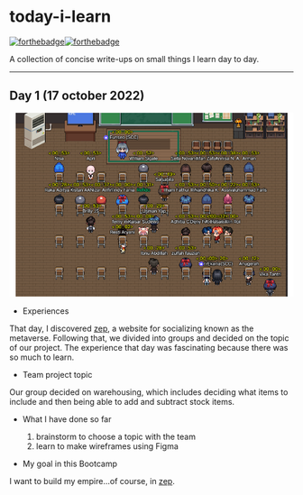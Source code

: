 # today-i-learn

[![forthebadge](https://forthebadge.com/images/badges/built-with-love.svg)](https://wajahatkarim.com)[![forthebadge](https://forthebadge.com/images/badges/makes-people-smile.svg)](https://wajahatkarim.com)

A collection of concise write-ups on small things I learn day to day.

---

## Day 1 (17 october 2022)

![image](images/1.png)

- Experiences

That day, I discovered [zep](https://zep.us/), a website for socializing known as the metaverse. Following that, we divided into groups and decided on the topic of our project. The experience that day was fascinating because there was so much to learn.

- Team project topic

Our group decided on warehousing, which includes deciding what items to include and then being able to add and subtract stock items.

- What I have done so far

  1. brainstorm to choose a topic with the team
  2. learn to make wireframes using Figma

- My goal in this Bootcamp

I want to build my empire...of course, in [zep](https://zep.us/).
